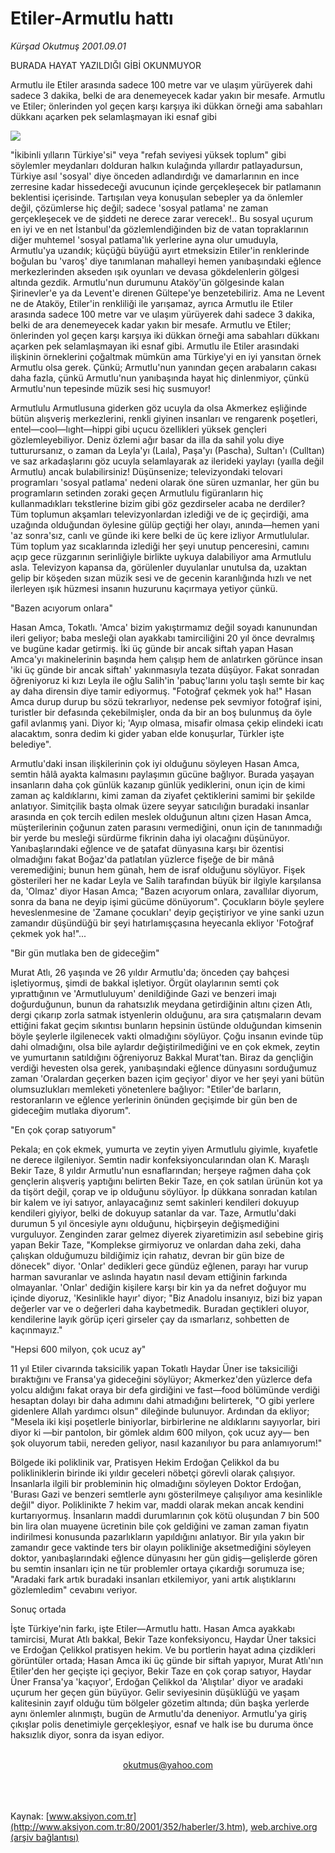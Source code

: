 # Etiler-Armutlu hattı

*Kürşad Okutmuş 2001.09.01*

<div>
 <p class="baslik">
  BURADA HAYAT YAZILDIĞI GİBİ OKUNMUYOR
 </p>
 <p class="spot">
  Armutlu ile Etiler arasında  sadece 100 metre var ve  ulaşım yürüyerek dahi  sadece 3 dakika, belki de ara denemeyecek kadar yakın bir mesafe. Armutlu ve Etiler;  önlerinden yol geçen karşı  karşıya iki dükkan örneği  ama sabahları dükkanı  açarken pek selamlaşmayan iki esnaf gibi
 </p>
 <p class="metin">
 </p>
 <img border="0" src="/web/20020329153810im_/http://www.aksiyon.com.tr/2001/352/resimler/eti.jpg"/>
 <p class="metin">
  "İkibinli yılların Türkiye'si" veya "refah seviyesi yüksek toplum" gibi söylemler meydanları dolduran halkın kulağında yıllardır patlayadursun, Türkiye asıl 'sosyal' diye önceden adlandırdığı ve damarlarının en ince zerresine kadar hissedeceği avucunun içinde gerçekleşecek bir patlamanın beklentisi içerisinde. Tartışılan veya konuşulan sebepler ya da önlemler değil, çözümlerse hiç değil; sadece 'sosyal patlama' ne zaman gerçekleşecek ve de şiddeti ne derece zarar verecek!.. Bu sosyal uçurum en iyi ve en net İstanbul'da gözlemlendiğinden biz de vatan topraklarının diğer muhtemel 'sosyal patlama'lık yerlerine ayna olur umuduyla, Armutlu'ya uzandık; küçüğü büyüğü ayırt etmeksizin Etiler'in renklerinde boğulan bu 'varoş' diye tanımlanan mahalleyi hemen yanıbaşındaki eğlence merkezlerinden akseden ışık oyunları ve devasa gökdelenlerin gölgesi altında gezdik. Armutlu'nun durumunu Ataköy'ün gölgesinde kalan Şirinevler'e ya da Levent'e direnen Gültepe'ye benzetebiliriz. Ama ne Levent ne de Ataköy, Etiler'in renkliliği ile yarışamaz, ayrıca Armutlu ile Etiler arasında sadece 100 metre var ve ulaşım yürüyerek dahi sadece 3 dakika, belki de ara denemeyecek kadar yakın bir mesafe. Armutlu ve Etiler; önlerinden yol geçen karşı karşıya iki dükkan örneği ama sabahları dükkanı açarken pek selamlaşmayan iki esnaf gibi. Armutlu ile Etiler arasındaki ilişkinin örneklerini çoğaltmak mümkün ama Türkiye'yi en iyi yansıtan örnek Armutlu olsa gerek. Çünkü; Armutlu'nun yanından geçen arabaların cakası daha fazla, çünkü Armutlu'nun yanıbaşında hayat hiç dinlenmiyor, çünkü Armutlu'nun tepesinde müzik sesi hiç susmuyor!
 </p>
 <p class="metin">
  Armutlulu Armutlusuna giderken göz ucuyla da olsa Akmerkez eşliğinde bütün alışveriş merkezlerini, renkli giyinen insanları ve rengarenk poşetleri, entel—cool—lıght—hippi gibi uçucu özellikleri yüksek gençleri gözlemleyebiliyor. Deniz özlemi ağır basar da illa da sahil yolu diye tutturursanız, o zaman da Leyla'yı (Laıla), Paşa'yı (Pascha), Sultan'ı (Culltan) ve saz arkadaşlarını göz ucuyla selamlayarak az ilerideki yaylayı (yaılla değil Armutlu) ancak bulabilirsiniz! Düşünsenize; televizyondaki telovari programları 'sosyal patlama' nedeni olarak öne süren uzmanlar, her gün bu programların setinden zoraki geçen Armutlulu figüranların hiç kullanmadıkları tekstlerine bizim gibi göz gezdirseler acaba ne derdiler? Tüm toplumun akşamları televizyonlardan izlediği ve de iç geçirdiği, ama uzağında olduğundan öylesine gülüp geçtiği her olayı, anında—hemen yani 'az sonra'sız, canlı ve günde iki kere belki de üç kere izliyor Armutlulular. Tüm toplum yaz sıcaklarında izlediği her şeyi unutup penceresini, camını açıp gece rüzgarının serinliğiyle birlikte uykuya dalabiliyor ama Armutlulu asla. Televizyon kapansa da, görülenler duyulanlar unutulsa da, uzaktan gelip bir köşeden sızan müzik sesi ve de gecenin karanlığında hızlı ve net ilerleyen ışık hüzmesi insanın huzurunu kaçırmaya yetiyor çünkü.
 </p>
 <p class="metin">
  "Bazen acıyorum onlara"
 </p>
 <p class="metin">
  Hasan Amca, Tokatlı. 'Amca' bizim yakıştırmamız değil soyadı kanunundan ileri geliyor; baba mesleği olan ayakkabı tamirciliğini 20 yıl önce devralmış ve bugüne kadar getirmiş. İki üç günde bir ancak siftah yapan Hasan Amca'yı makinelerinin başında hem çalışıp hem de anlatırken görünce insan 'iki üç günde bir ancak siftah' yakınmasıyla tezata düşüyor. Fakat sonradan öğreniyoruz ki kızı Leyla ile oğlu Salih'in 'pabuç'larını yolu taşlı semte bir kaç ay daha dirensin diye tamir ediyormuş. "Fotoğraf çekmek yok ha!" Hasan Amca durup durup bu sözü tekrarlıyor, nedense pek sevmiyor fotoğraf işini, turistler bir defasında çekebilmişler, onda da bir an boş bulunmuş da öyle gafil avlanmış yani. Diyor ki; 'Ayıp olmasa, misafir olmasa çekip elindeki icatı alacaktım, sonra dedim ki gider yaban elde konuşurlar, Türkler işte belediye".
 </p>
 <p class="metin">
  Armutlu'daki insan ilişkilerinin çok iyi olduğunu söyleyen Hasan Amca, semtin hâlâ ayakta kalmasını paylaşımın gücüne bağlıyor. Burada yaşayan insanların daha çok günlük kazanıp günlük yediklerini, onun için de kimi zaman aç kaldıklarını, kimi zaman da ziyafet çektiklerini samimi bir şekilde anlatıyor. Simitçilik başta olmak üzere seyyar satıcılığın buradaki insanlar arasında en çok tercih edilen meslek olduğunun altını çizen Hasan Amca, müşterilerinin çoğunun zaten parasını vermediğini, onun için de tanınmadığı bir yerde bu mesleği sürdürme fikrinin daha iyi olacağını düşünüyor. Yanıbaşlarındaki eğlence ve de şatafat dünyasına karşı bir özentisi olmadığını fakat Boğaz'da patlatılan yüzlerce fişeğe de bir mânâ veremediğini; bunun hem günah, hem de israf olduğunu söylüyor. Fişek gösterileri her ne kadar Leyla ve Salih tarafından büyük bir ilgiyle karşılansa da, 'Olmaz' diyor Hasan Amca; "Bazen acıyorum onlara, zavallılar diyorum, sonra da bana ne deyip işimi gücüme dönüyorum". Çocukların böyle şeylere heveslenmesine de 'Zamane çocukları' deyip geçiştiriyor ve yine sanki uzun zamandır düşündüğü bir şeyi hatırlamışçasına heyecanla ekliyor 'Fotoğraf çekmek yok ha!"...
 </p>
 <p class="metin">
  "Bir gün mutlaka ben de gideceğim"
 </p>
 <p class="metin">
  Murat Atlı, 26 yaşında ve 26 yıldır Armutlu'da; önceden çay bahçesi işletiyormuş, şimdi de bakkal işletiyor. Örgüt olaylarının semti çok yıprattığının ve 'Armutluluyum' denildiğinde Gazi ve benzeri imajı doğurduğunun, bunun da rahatsızlık meydana getirdiğinin altını çizen Atlı, dergi çıkarıp zorla satmak istyenlerin olduğunu, ara sıra çatışmaların devam ettiğini fakat geçim sıkıntısı bunların hepsinin üstünde olduğundan kimsenin böyle şeylerle ilgilenecek vakti olmadığını söylüyor. Çoğu insanın evinde tüp dahi olmadığını, olsa bile aylardır değiştirilmediğini ve en çok ekmek, zeytin ve yumurtanın satıldığını öğreniyoruz Bakkal Murat'tan. Biraz da gençliğin verdiği hevesten olsa gerek, yanıbaşındaki eğlence dünyasını sorduğumuz zaman 'Oralardan geçerken bazen içim geçiyor' diyor ve her şeyi yani bütün olumsuzlukları memleketi yönetenlere bağlıyor: "Etiler'de barların, restoranların ve eğlence yerlerinin önünden geçişimde bir gün ben de gideceğim mutlaka diyorum".
 </p>
 <p class="metin">
  "En çok çorap satıyorum"
 </p>
 <p class="metin">
  Pekala; en çok ekmek, yumurta ve zeytin yiyen Armutlulu giyimle, kıyafetle ne derece ilgileniyor. Semtin nadir konfeksiyoncularından olan K. Maraşlı Bekir Taze, 8 yıldır Armutlu'nun esnaflarından; herşeye rağmen daha çok gençlerin alışveriş yaptığını belirten Bekir Taze, en çok satılan ürünün kot ya da tişört değil, çorap ve ip olduğunu söylüyor. İp dükkana sonradan katılan bir kalem ve iyi satıyor, anlayacağınız semt sakinleri kendileri dokuyup kendileri giyiyor, belki de dokuyup satanlar da var. Taze, Armutlu'daki durumun 5 yıl öncesiyle aynı olduğunu, hiçbirşeyin değişmediğini vurguluyor. Zenginden zarar gelmez diyerek ziyaretimizin asıl sebebine giriş yapan Bekir Taze, "Komplekse girmiyoruz ve onlardan daha zeki, daha çalışkan olduğumuzu bildiğimiz için rahatız, devran bir gün bize de dönecek" diyor. 'Onlar' dedikleri gece gündüz eğlenen, parayı har vurup harman savuranlar ve aslında hayatın nasıl devam ettiğinin farkında olmayanlar. 'Onlar' dediğin kişilere karşı bir kin ya da nefret doğuyor mu içinde diyoruz, 'Kesinlikle hayır' diyor; "Biz Anadolu insanıyız, bizi biz yapan değerler var ve o değerleri daha kaybetmedik. Buradan geçtikleri oluyor, kendilerine layık görüp içeri girseler çay da ısmarlarız, sohbetten de kaçınmayız."
 </p>
 <p class="metin">
  "Hepsi 600 milyon, çok ucuz ay"
 </p>
 <p class="metin">
  11 yıl Etiler civarında taksicilik yapan Tokatlı Haydar Üner ise taksiciliği bıraktığını ve Fransa'ya gideceğini söylüyor; Akmerkez'den yüzlerce defa yolcu aldığını fakat oraya bir defa girdiğini ve fast—food bölümünde verdiği hesaptan dolayı bir daha adımını dahi atmadığını belirterek, "O gibi yerlere gidenlere Allah yardımcı olsun" dileğinde bulunuyor. Ardından da ekliyor; "Mesela iki kişi poşetlerle biniyorlar, birbirlerine ne aldıklarını sayıyorlar, biri diyor ki —bir pantolon, bir gömlek aldım 600 milyon, çok ucuz ayy— ben şok oluyorum tabii, nereden geliyor, nasıl kazanılıyor bu para anlamıyorum!"
 </p>
 <p class="metin">
  Bölgede iki poliklinik var, Pratisyen Hekim Erdoğan Çelikkol da bu polikliniklerin birinde iki yıldır geceleri nöbetçi görevli olarak çalışıyor. İnsanlarla ilgili bir probleminin hiç olmadığını söyleyen Doktor Erdoğan, 'Burası Gazi ve benzeri semtlerle aynı gösterilmeye çalışılıyor ama kesinlikle değil" diyor. Poliklinikte 7 hekim var, maddi olarak mekan ancak kendini kurtarıyormuş. İnsanların maddi durumlarının çok kötü oluşundan 7 bin 500 bin lira olan muayene ücretinin bile çok geldiğini ve zaman zaman fiyatın indirilmesi konusunda pazarlıkların yapıldığını anlatıyor. Bir yıla yakın bir zamandır gece vaktinde ters bir olayın polikliniğe aksetmediğini söyleyen doktor, yanıbaşlarındaki eğlence dünyasını her gün gidiş—gelişlerde gören bu semtin insanları için ne tür problemler ortaya çıkardığı sorumuza ise; "Aradaki fark artık buradaki insanları etkilemiyor, yani artık alıştıklarını gözlemledim" cevabını veriyor.
 </p>
 <p class="metin">
  Sonuç ortada
 </p>
 <p class="metin">
  İşte Türkiye'nin farkı, işte Etiler—Armutlu hattı. Hasan Amca ayakkabı tamircisi, Murat Atlı bakkal, Bekir Taze konfeksiyoncu, Haydar Üner taksici ve Erdoğan Çelikkol pratisyen hekim. Ve bu portlerin hayat adına çizdikleri görüntüler ortada; Hasan Amca iki üç günde bir siftah yapıyor, Murat Atlı'nın Etiler'den her geçişte içi geçiyor, Bekir Taze en çok çorap satıyor, Haydar Üner Fransa'ya 'kaçıyor', Erdoğan Çelikkol da 'Alıştılar' diyor ve aradaki uçurum her geçen gün büyüyor. Gelir seviyesinin düşüklüğü ve yaşam kalitesinin zayıf olduğu tüm bölgeler gözetim altında; dün başka yerlerde aynı önlemler alınmıştı, bugün de Armutlu'da deneniyor. Armutlu'ya giriş çıkışlar polis denetimiyle gerçekleşiyor, esnaf ve halk ise bu duruma önce haksızlık diyor, sonra da isyan ediyor.
 </p>
 <br/>
 <center>
  <a class="anaorta" href="http://web.archive.org/web/20020329153810/mailto:okutmus@yahoo.com">
   okutmus@yahoo.com
  </a>
 </center>
 <br/>
 <br/>
 <br/>
</div>

Kaynak: [www.aksiyon.com.tr](http://www.aksiyon.com.tr:80/2001/352/haberler/3.htm), [web.archive.org (arşiv bağlantısı)](http://web.archive.org/web/20020329153810/http://www.aksiyon.com.tr:80/2001/352/haberler/3.htm)
